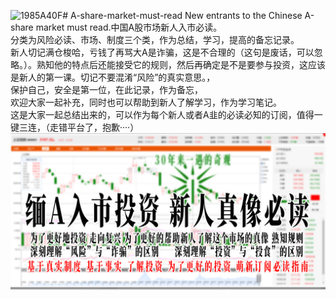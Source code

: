 ![1985A40F](https://github.com/anbeibei/Chinese-A-share-market-must-read/assets/13477806/066439ec-d220-4719-86a0-13b5f62ea569)# A-share-market-must-read
New entrants to the Chinese A-share market must read.中国A股市场新人入市必读。  <Br/>分类为风险必读、市场、制度三个类，作为总结，学习，提高的备忘记录。<Br/>新人切记满仓梭哈，亏钱了再骂大A是诈骗，这是不合理的（这句是废话，可以忽略。）。熟知他的特点后还能接受它的规则，然后再确定是不是要参与投资，这应该是新人的第一课。切记不要混淆“风险”的真实意思。，<Br/>保护自己，安全是第一位，在此记录，作为备忘，<Br/>欢迎大家一起补充，同时也可以帮助到新人了解学习，作为学习笔记。  <Br/>这是大家一起总结出来的，可以作为每个新人或者A韭的必读必知的订阅，值得一键三连，（走错平台了，抱歉····）
![image](https://github.com/anbeibei/Chinese-A-share-market-must-read/blob/main/%E9%A6%96%E5%9B%BE%E6%B5%B7%E6%8A%A5.jpg)

